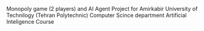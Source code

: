 Monopoly game (2 players) and AI Agent
Project for Amirkabir University of Technilogy (Tehran Polytechnic)
Computer Scince department
Artificial Inteligence Course
